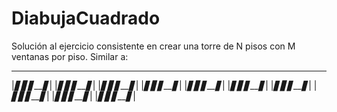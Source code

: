 # DiabujaCuadrado

Solución al ejercicio consistente en crear una torre de N pisos con M ventanas por piso. Similar a:

______________
|_▋__▋__▋__▋_|
|_▋__▋__▋__▋_|
|_▋__▋__▋__▋_|
|_▋__▋__▋__▋_|
|_▋__▋__▋__▋_|
|_▋__▋__▋__▋_|
|_▋__▋__▋__▋_|
|_▋__▋__▋__▋_|
|_▋__▋__▋__▋_|
|_▋__▋__▋__▋_|
